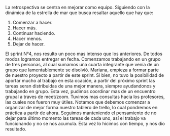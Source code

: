 La retrospectiva se centra en mejorar como equipo. Siguiendo con la dinámica de la estrella de mar que busca resaltar aquello que hay que:
1. Comenzar a hacer.
2. Hacer más.
3. Continuar haciendo.
4. Hacer menos.
5. Dejar de hacer.

El sprint N°4, nos resulto un poco mas intenso que los anteriores. De todos modos logramos entregar en fecha. 
Comenzamos trabajando en un grupo de tres personas, al cual sumamos una cuarta integrante que venía de un grupo que lamentablemente se disolvió. Mariana, empieza a formar parte de nuestro proyecto a partir de este sprint. Si bien, no tuvo la posibilidad de aportar mucho al trabajo en esta ocación, a partir del próximo sprint las tareas seran distribuidas de una mejor manera, siempre ayudandonos y trabajando en grupo. 
Esta vez, pudimos coordinar mas de un encuentro grupal a traves de meet/zoom. Tuvimos mas consultas hacia los profesores, las cuales nos fueron muy útiles. 
Notamos que debemos comenzar a organizar de mejor forma nuestro tablero de trello, lo cual pondremos en práctica a partir de ahora. 
Seguimos manteniendo el pensamiento de no dejar para último momento las tareas de cada uno, así el trabajo va funcionando y no se nos acumula. Esta vez lo hicimos con tiempo, y nos dio resultado. 





